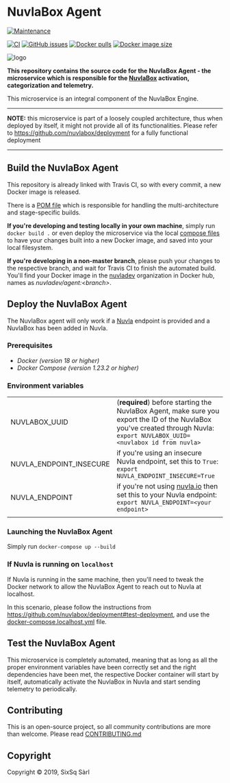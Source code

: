# NuvlaBox Agent

[![Maintenance](https://img.shields.io/badge/Maintained%3F-yes-green.svg?style=for-the-badge)](https://github.com/nuvlabox/agent/graphs/commit-activity)


[![CI](https://img.shields.io/travis/com/nuvlabox/agent?style=for-the-badge&logo=travis-ci&logoColor=white)](https://travis-ci.com/nuvlabox/agent)
[![GitHub issues](https://img.shields.io/github/issues/nuvlabox/agent?style=for-the-badge&logo=github&logoColor=white)](https://GitHub.com/nuvlabox/agent/issues/)
[![Docker pulls](https://img.shields.io/docker/pulls/nuvlabox/agent?style=for-the-badge&logo=Docker&logoColor=white)](https://cloud.docker.com/u/nuvlabox/repository/docker/nuvlabox/agent)
[![Docker image size](https://img.shields.io/microbadger/image-size/nuvlabox/agent?style=for-the-badge&logo=Docker&logoColor=white)](https://cloud.docker.com/u/nuvlabox/repository/docker/nuvlabox/agent)

![logo](https://camo.githubusercontent.com/5f893cf6632a9d635c0bdb1c0b51fc97317ce498/68747470733a2f2f6d656469612e73697873712e636f6d2f68756266732f53697853715f47656e6572616c2f6e75766c61626f785f6c6f676f5f7265645f6f6e5f7472616e73706172656e745f3235303070782e706e67)


**This repository contains the source code for the NuvlaBox Agent - the microservice which is responsible for the [NuvlaBox](https://sixsq.com/products-and-services/nuvlabox/overview) activation, categorization and telemetry.**

This microservice is an integral component of the NuvlaBox Engine.

---

**NOTE:** this microservice is part of a loosely coupled architecture, thus when deployed by itself, it might not provide all of its functionalities. Please refer to https://github.com/nuvlabox/deployment for a fully functional deployment

---

## Build the NuvlaBox Agent

This repository is already linked with Travis CI, so with every commit, a new Docker image is released. 

There is a [POM file](pom.xml) which is responsible for handling the multi-architecture and stage-specific builds.

**If you're developing and testing locally in your own machine**, simply run `docker build .` or even deploy the microservice via the local [compose files](docker-compose.yml) to have your changes built into a new Docker image, and saved into your local filesystem.

**If you're developing in a non-master branch**, please push your changes to the respective branch, and wait for Travis CI to finish the automated build. You'll find your Docker image in the [nuvladev](https://hub.docker.com/u/nuvladev) organization in Docker hub, names as _nuvladev/agent:\<branch\>_.

## Deploy the NuvlaBox Agent

The NuvlaBox agent will only work if a [Nuvla](https://github.com/nuvla/deployment) endpoint is provided and a NuvlaBox has been added in Nuvla.

### Prerequisites 

 - *Docker (version 18 or higher)*
 - *Docker Compose (version 1.23.2 or higher)*

### Environment variables

|                          	|                                                                                                                                                       	|
|-------------------------	|------------------------------------------------------------------------------------------------------------------------------------------------------	|
|           NUVLABOX_UUID 	| (**required**) before starting the NuvlaBox Agent, make sure you export the ID of the NuvlaBox you've created through Nuvla: `export NUVLABOX_UUID=<nuvlabox id from nuvla>` 	|
| NUVLA_ENDPOINT_INSECURE 	| if you're using an insecure Nuvla endpoint, set this to `True`: `export NUVLA_ENDPOINT_INSECURE=True`                                                	|
|          NUVLA_ENDPOINT 	| if you're not using [nuvla.io](https://nuvla.io) then set this to your Nuvla endpoint: `export NUVLA_ENDPOINT=<your endpoint>`                                      	|
| | |

### Launching the NuvlaBox Agent

Simply run `docker-compose up --build`

### If Nuvla is running on `localhost`

If Nuvla is running in the same machine, then you'll need to tweak the Docker network to allow the NuvlaBox Agent to reach out to Nuvla at localhost.

In this scenario, please follow the instructions from https://github.com/nuvlabox/deployment#test-deployment, and use the [docker-compose.localhost.yml](docker-compose.localhost.yml) file.


## Test the NuvlaBox Agent

This microservice is completely automated, meaning that as long as all the proper environment variables have been correctly set and the right dependencies have been met, the respective Docker container will start by itself, automatically activate the NuvlaBox in Nuvla and start sending telemetry to periodically.

## Contributing

This is an open-source project, so all community contributions are more than welcome. Please read [CONTRIBUTING.md](CONTRIBUTING.md)
 
## Copyright

Copyright &copy; 2019, SixSq Sàrl
